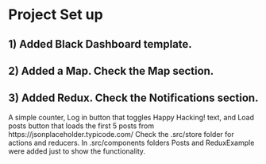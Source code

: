 # Project Set up

 <h2> 1) Added Black Dashboard template. </h2>

 <h2> 2) Added a Map. Check the Map section. </h2>

 <h2> 3) Added Redux. Check the Notifications section. </h2>
   A simple counter, Log in button that toggles Happy Hacking! text, and Load posts button that loads the first 5 posts from https://jsonplaceholder.typicode.com/
   Check the .src/store folder for actions and reducers. In .src/components folders Posts and ReduxExample were added just to show the functionality. 
   
   
